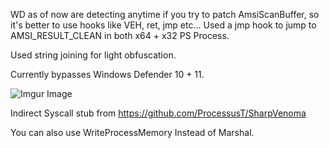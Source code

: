 WD as of now are detecting anytime if you try to patch AmsiScanBuffer, so it's better to use hooks like VEH, ret, jmp etc...
Used a jmp hook to jump to AMSI_RESULT_CLEAN in both x64 + x32 PS Process.

Used string joining for light obfuscation.

Currently bypasses Windows Defender 10 + 11.

![Imgur Image](https://i.imgur.com/tI2V70G.png)


Indirect Syscall stub from https://github.com/ProcessusT/SharpVenoma

You can also use WriteProcessMemory Instead of Marshal.
